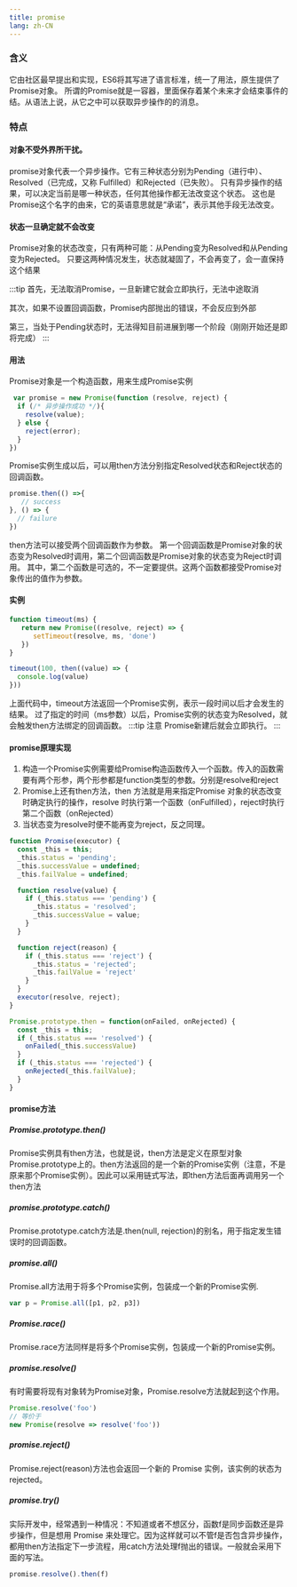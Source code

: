 ```yaml
---
title: promise
lang: zh-CN
---
```


### 含义
它由社区最早提出和实现，ES6将其写进了语言标准，统一了用法，原生提供了Promise对象。
所谓的Promise就是一容器，里面保存着某个未来才会结束事件的结。从语法上说，从它之中可以获取异步操作的的消息。

### 特点

#### 对象不受外界所干扰。
promise对象代表一个异步操作。它有三种状态分别为Pending（进行中）、Resolved（已完成，又称 Fulfilled）和Rejected（已失败）。
只有异步操作的结果，可以决定当前是哪一种状态，任何其他操作都无法改变这个状态。
这也是Promise这个名字的由来，它的英语意思就是“承诺”，表示其他手段无法改变。

#### 状态一旦确定就不会改变
Promise对象的状态改变，只有两种可能：从Pending变为Resolved和从Pending变为Rejected。
只要这两种情况发生，状态就凝固了，不会再变了，会一直保持这个结果

:::tip
首先，无法取消Promise，一旦新建它就会立即执行，无法中途取消

其次，如果不设置回调函数，Promise内部抛出的错误，不会反应到外部

第三，当处于Pending状态时，无法得知目前进展到哪一个阶段（刚刚开始还是即将完成）
:::

#### 用法
Promise对象是一个构造函数，用来生成Promise实例
```js
 var promise = new Promise(function (resolve, reject) {
  if (/* 异步操作成功 */){
    resolve(value);
  } else {
    reject(error);
  }
})
```
Promise实例生成以后，可以用then方法分别指定Resolved状态和Reject状态的回调函数。
```js
promise.then(() =>{
   // success
}, () => {
  // failure
})
```
then方法可以接受两个回调函数作为参数。
第一个回调函数是Promise对象的状态变为Resolved时调用，第二个回调函数是Promise对象的状态变为Reject时调用。
其中，第二个函数是可选的，不一定要提供。这两个函数都接受Promise对象传出的值作为参数。

#### 实例
```js
function timeout(ms) {
   return new Promise((resolve, reject) => {
      setTimeout(resolve, ms, 'done')
   })
}

timeout(100, then((value) => {
  console.log(value)
}))
```
上面代码中，timeout方法返回一个Promise实例，表示一段时间以后才会发生的结果。
过了指定的时间（ms参数）以后，Promise实例的状态变为Resolved，就会触发then方法绑定的回调函数。
:::tip 注意
Promise新建后就会立即执行。
:::

#### promise原理实现
1. 构造一个Promise实例需要给Promise构造函数传入一个函数。传入的函数需要有两个形参，两个形参都是function类型的参数。分别是resolve和reject
2. Promise上还有then方法，then 方法就是用来指定Promise 对象的状态改变时确定执行的操作，resolve 时执行第一个函数（onFulfilled），reject时执行第二个函数（onRejected）
3. 当状态变为resolve时便不能再变为reject，反之同理。
```js
function Promise(executor) {
  const _this = this;
  _this.status = 'pending';
  _this.successValue = undefined;
  _this.failValue = undefined;

  function resolve(value) {
    if (_this.status === 'pending') {
      _this.status = 'resolved';
      _this.successValue = value;
    }
  }

  function reject(reason) {
    if (_this.status === 'reject') {
      _this.status = 'rejected';
      _this.failValue = 'reject'
    }
  }
  executor(resolve, reject);
}

Promise.prototype.then = function(onFailed, onRejected) {
  const _this = this;
  if (_this.status === 'resolved') {
    onFailed(_this.successValue)
  }
  if (_this.status === 'rejected') {
    onRejected(_this.failValue);
  }
}
```

#### promise方法

##### Promise.prototype.then()
Promise实例具有then方法，也就是说，then方法是定义在原型对象Promise.prototype上的。then方法返回的是一个新的Promise实例（注意，不是原来那个Promise实例）。因此可以采用链式写法，即then方法后面再调用另一个then方法

##### promise.prototype.catch()
Promise.prototype.catch方法是.then(null, rejection)的别名，用于指定发生错误时的回调函数。

##### promise.all()
Promise.all方法用于将多个Promise实例，包装成一个新的Promise实例.
```js
var p = Promise.all([p1, p2, p3])
```

##### Promise.race()
Promise.race方法同样是将多个Promise实例，包装成一个新的Promise实例。

##### promise.resolve()
有时需要将现有对象转为Promise对象，Promise.resolve方法就起到这个作用。
```js
Promise.resolve('foo')
// 等价于
new Promise(resolve => resolve('foo'))
```

##### promise.reject()
Promise.reject(reason)方法也会返回一个新的 Promise 实例，该实例的状态为rejected。

##### promise.try()
实际开发中，经常遇到一种情况：不知道或者不想区分，函数f是同步函数还是异步操作，但是想用 Promise 来处理它。因为这样就可以不管f是否包含异步操作，都用then方法指定下一步流程，用catch方法处理f抛出的错误。一般就会采用下面的写法。
```js
promise.resolve().then(f)
```
